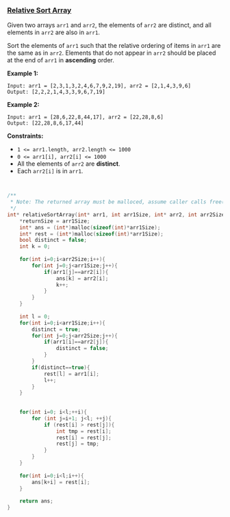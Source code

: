 ### [Relative Sort Array](https://leetcode.com/problems/relative-sort-array/)

Given two arrays `arr1` and `arr2`, the elements of `arr2` are distinct, and all elements in `arr2` are also in `arr1`.

Sort the elements of `arr1` such that the relative ordering of items in `arr1` are the same as in `arr2`. Elements that do not appear in `arr2` should be placed at the end of `arr1` in **ascending** order.

 

**Example 1:**

```
Input: arr1 = [2,3,1,3,2,4,6,7,9,2,19], arr2 = [2,1,4,3,9,6]
Output: [2,2,2,1,4,3,3,9,6,7,19]
```

**Example 2:**

```
Input: arr1 = [28,6,22,8,44,17], arr2 = [22,28,8,6]
Output: [22,28,8,6,17,44]
```

 

**Constraints:**

- `1 <= arr1.length, arr2.length <= 1000`
- `0 <= arr1[i], arr2[i] <= 1000`
- All the elements of `arr2` are **distinct**.
- Each `arr2[i]` is in `arr1`.

```C


/**
 * Note: The returned array must be malloced, assume caller calls free().
 */
int* relativeSortArray(int* arr1, int arr1Size, int* arr2, int arr2Size, int* returnSize){
    *returnSize = arr1Size;
    int* ans = (int*)malloc(sizeof(int)*arr1Size);
    int* rest = (int*)malloc(sizeof(int)*arr1Size);
    bool distinct = false;
    int k = 0;
    
    for(int i=0;i<arr2Size;i++){
        for(int j=0;j<arr1Size;j++){
            if(arr1[j]==arr2[i]){
                ans[k] = arr2[i];
                k++;
            }   
        }
    }
    
    int l = 0;
    for(int i=0;i<arr1Size;i++){
        distinct = true;
        for(int j=0;j<arr2Size;j++){
            if(arr1[i]==arr2[j]){
                distinct = false;
            }
        }
        if(distinct==true){
            rest[l] = arr1[i];
            l++;
        }
    }
    
    
    for(int i=0; i<l;++i){
        for (int j=i+1; j<l; ++j){
            if (rest[i] > rest[j]){
                int tmp = rest[i];
                rest[i] = rest[j];
                rest[j] = tmp;
            }
        }
    }
    
    for(int i=0;i<l;i++){
        ans[k+i] = rest[i]; 
    }
    
    return ans;
}
```

